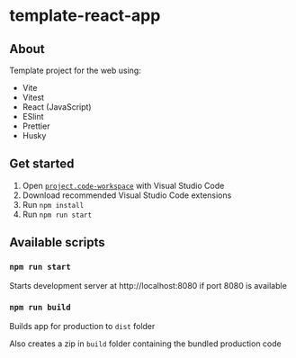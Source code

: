 # template-react-app

## About

Template project for the web using:

-   Vite
-   Vitest
-   React (JavaScript)
-   ESlint
-   Prettier
-   Husky

## Get started

1. Open [`project.code-workspace`](project.code-workspace) with Visual Studio Code
2. Download recommended Visual Studio Code extensions
3. Run `npm install`
4. Run `npm run start`

## Available scripts

### **`npm run start`**

Starts development server at http://localhost:8080 if port 8080 is available

### **`npm run build`**

Builds app for production to `dist` folder

Also creates a zip in `build` folder containing the bundled production code
